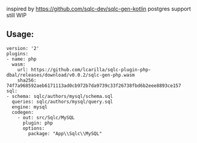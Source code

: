 inspired by https://github.com/sqlc-dev/sqlc-gen-kotlin
postgres support still WIP
## Usage:
```
version: '2'
plugins:
- name: php
  wasm:
    url: https://github.com/lcarilla/sqlc-plugin-php-dbal/releases/download/v0.0.2/sqlc-gen-php.wasm
    sha256: 74f7a968592aeb6171113ad0cb972b7da9739c33f26738fbd6b2eee8893ce157
sql:
- schema: sqlc/authors/mysql/schema.sql
  queries: sqlc/authors/mysql/query.sql
  engine: mysql
  codegen:
    - out: src/Sqlc/MySQL
      plugin: php
      options:
        package: "App\\Sqlc\\MySQL"
```
